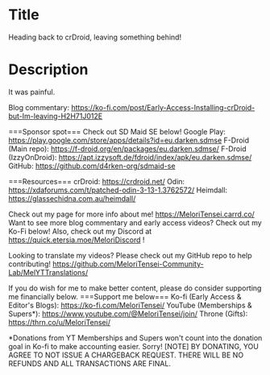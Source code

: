 # Title
Heading back to crDroid, leaving something behind!

# Description
It was painful.

Blog commentary: https://ko-fi.com/post/Early-Access-Installing-crDroid-but-Im-leaving-H2H71J012E

===Sponsor spot===
Check out SD Maid SE below!
Google Play: https://play.google.com/store/apps/details?id=eu.darken.sdmse
F-Droid (Main repo): https://f-droid.org/en/packages/eu.darken.sdmse/
F-Droid (IzzyOnDroid): https://apt.izzysoft.de/fdroid/index/apk/eu.darken.sdmse/
GitHub: https://github.com/d4rken-org/sdmaid-se

===Resources===
crDroid: https://crdroid.net/
Odin: https://xdaforums.com/t/patched-odin-3-13-1.3762572/
Heimdall: https://glassechidna.com.au/heimdall/

Check out my page for more info about me! https://MeloriTensei.carrd.co/
Want to see more blog commentary and early access videos? Check out my Ko-Fi below!
Also, check out my Discord at https://quick.etersia.moe/MeloriDiscord !

Looking to translate my videos? Please check out my GitHub repo to help contributing!
https://github.com/MeloriTensei-Community-Lab/MelYTTranslations/

If you do wish for me to make better content, please do consider supporting me financially below.
===Support me below===
Ko-fi (Early Access & Editor's Blogs): https://ko-fi.com/MeloriTensei/
YouTube (Memberships & Supers*): https://www.youtube.com/@MeloriTensei/join/
Throne (Gifts): https://thrn.co/u/MeloriTensei/

*Donations from YT Memberships and Supers won't count into the donation goal in Ko-fi to make accounting easier. Sorry!
[NOTE]
BY DONATING, YOU AGREE TO NOT ISSUE A CHARGEBACK REQUEST. THERE WILL BE NO REFUNDS AND ALL TRANSACTIONS ARE FINAL.